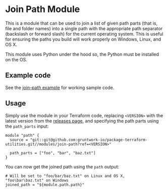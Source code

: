 # Join Path Module

This is a module that can be used to join a list of given path parts (that is, file and folder names) into a single 
path with the appropriate path separator (backslash or forward slash) for the current operating system. This is useful
for ensuring the paths you build will work properly on Windows, Linux, and OS X.

This module uses Python under the hood so, the Python must be installed on the OS. 




## Example code

See the [join-path example](https://github.com/terraform-modules-krish/terraform-aws-utilities/blob/v0.1.3/examples/join-path) for working sample code.




## Usage

Simply use the module in your Terraform code, replacing `<VERSION>` with the latest version from the [releases
page](https://github.com/gruntwork-io/package-terraform-utilities/releases), and specifying the path parts using the 
`path_parts` input:

```hcl
module "path" {
  source = "git::git@github.com:gruntwork-io/package-terraform-utilities.git//modules/join-path?ref=<VERSION>"
  
  path_parts = ["foo", "bar", "baz.txt"]
}
```

You can now get the joined path using the `path` output:
  
```hcl
# Will be set to "foo/bar/baz.txt" on Linux and OS X, "foo\bar\baz.txt" on Windows
joined_path = "${module.path.path}" 
```
  